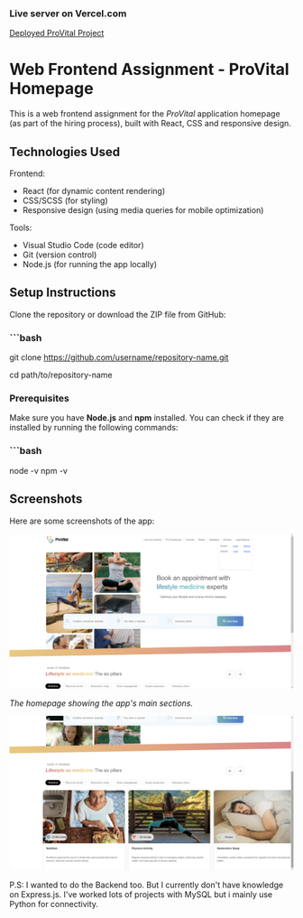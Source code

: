 ### Live server on Vercel.com

[Deployed ProVital Project](https://pro-vital-frontend-assignment.vercel.app/)


# Web Frontend Assignment - ProVital Homepage

This is a web frontend assignment for the *ProVital* application homepage (as part of the hiring process), built with React, CSS and responsive design.

## Technologies Used

Frontend:
  - React (for dynamic content rendering)
  - CSS/SCSS (for styling)
  - Responsive design (using media queries for mobile optimization)

Tools:
  - Visual Studio Code (code editor)
  - Git (version control)
  - Node.js (for running the app locally)

## Setup Instructions
Clone the repository or download the ZIP file from GitHub:
### ```bash
git clone https://github.com/username/repository-name.git

cd path/to/repository-name


### Prerequisites
Make sure you have **Node.js** and **npm** installed. You can check if they are installed by running the following commands:
### ```bash
node -v
npm -v


## Screenshots

Here are some screenshots of the app:

![Homepage Screenshot](public/assets/Screenshot1.png)

*The homepage showing the app's main sections.*

![Search Bar](public/assets/Screenshot2.png)

P.S: I wanted to do the Backend too. But I currently don't have knowledge on Express.js. I've worked lots of projects with MySQL but i mainly use Python for connectivity.
